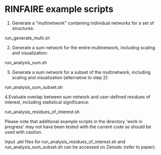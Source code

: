 # RINFAIRE example scripts

1. Generate a "multinetwork" containing individual networks for a set of structures:

run_generate_multi.sh

2. Generate a sum network for the entire multinetwork, including scaling and visualization:

run_analysis_sum.sh

3. Generate a sum network for a subset of the multinetwork, including scaling and visualization (alternative to step 2):

run_analysis_sum_subset.sh

4.Evaluate overlap between sum network and user-defined residues of interest, including statistical significance:

run_analysis_residues_of_interest.sh

Please note that additional example scripts in the directory 'work in progress' may not have been tested with the current code so should be used with caution. 

Input .pkl files for run_analysis_residues_of_interest.sh and run_analysis_sum_subset.sh can be accessed on Zenodo (refer to paper).

